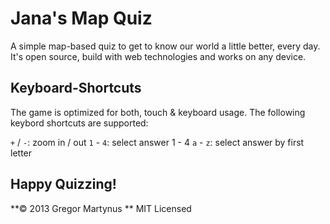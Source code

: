 Jana's Map Quiz
=================

A simple map-based quiz to get to know our world a little
better, every day. It's open source, build with web technologies
and works on any device.

## Keyboard-Shortcuts

The game is optimized for both, touch & keyboard usage. The
following keybord shortcuts are supported:

`+` / `-`: zoom in / out
`1` - `4`: select answer 1 - 4
`a` - `z`: select answer by first letter

## Happy Quizzing!

**© 2013 Gregor Martynus  **
MIT Licensed